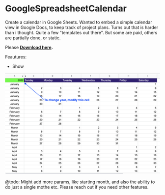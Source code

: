 # GoogleSpreadsheetCalendar
Create a calendar in Google Sheets. Wanted to embed a simple calendar view in Google Docs, to keep track of project plans. Turns out that is harder than i thought. Quite a few "templates out there". But some are paid, others are partially done, or static. 

Please **[Download here](https://docs.google.com/spreadsheets/d/13Ip7XqFefAhJLJExgPwqhUVyzK9U10TeIDiKt4Wc6SU/edit?usp=sharing).**

Feautures:
* Show


![Changing the year parameter](images/calendar_setup.png)

@todo: Might add more params, like starting month, and also the ability to do just a single mothe etc. Please reach out if you need other features. 

